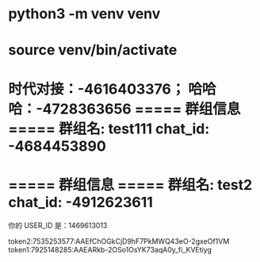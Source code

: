 # python3 -m venv venv
# source venv/bin/activate
时代对接：-4616403376；
哈哈哈：-4728363656
===== 群组信息 =====
群组名: test111
chat_id: -4684453890
====================
===== 群组信息 =====
群组名: test2
chat_id: -4912623611
====================

你的 USER_ID 是：1469613013

token2:7535253577:AAEfChOGkCjD9hF7PkMWQ43eO-2gxeOf1VM
token1:7925148285:AAEARkb-2OSo1OsYK73aqA0y_fi_KVEtiyg